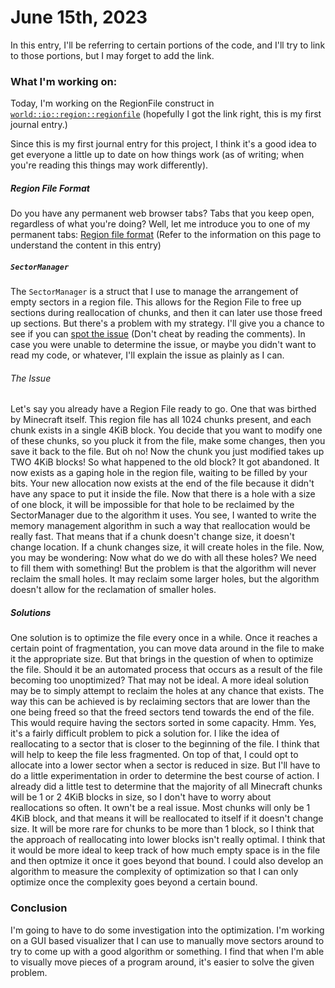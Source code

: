 # June 15th, 2023

In this entry, I'll be referring to certain portions of the code, and I'll try to link to those portions, but I may forget to add the link.

### What I'm working on:

Today, I'm working on the RegionFile construct in [`world::io::region::regionfile`](https://github.com/NullSurplus/mcutil/blob/main/src/world/io/region/regionfile.rs) (hopefully I got the link right, this is my first journal entry.)

Since this is my first journal entry for this project, I think it's a good idea to get everyone a little up to date on how things work (as of writing; when you're reading this things may work differently).

##### Region File Format

Do you have any permanent web browser tabs? Tabs that you keep open, regardless of what you're doing? Well, let me introduce you to one of my permanent tabs: [Region file format](https://minecraft.fandom.com/wiki/Region_file_format) (Refer to the information on this page to understand the content in this entry)

##### `SectorManager`

The `SectorManager` is a struct that I use to manage the arrangement of empty sectors in a region file. This allows for the Region File to free up sections during reallocation of chunks, and then it can later use those freed up sections. But there's a problem with my strategy. I'll give you a chance to see if you can [spot the issue](https://github.com/NullSurplus/mcutil/blob/6e7648f2f363186b43014d3c580020c8e74c690a/src/world/io/region/sectormanager.rs#L35) (Don't cheat by reading the comments). In case you were unable to determine the issue, or maybe you didn't want to read my code, or whatever, I'll explain the issue as plainly as I can.

###### The Issue

Let's say you already have a Region File ready to go. One that was birthed by Minecraft itself. This region file has all 1024 chunks present, and each chunk exists in a single 4KiB block. You decide that you want to modify one of these chunks, so you pluck it from the file, make some changes, then you save it back to the file. But oh no! Now the chunk you just modified takes up TWO 4KiB blocks! So what happened to the old block? It got abandoned. It now exists as a gaping hole in the region file, waiting to be filled by your bits. Your new allocation now exists at the end of the file because it didn't have any space to put it inside the file. Now that there is a hole with a size of one block, it will be impossible for that hole to be reclaimed by the SectorManager due to the algorithm it uses. You see, I wanted to write the memory management algorithm in such a way that reallocation would be really fast. That means that if a chunk doesn't change size, it doesn't change location. If a chunk changes size, it will create holes in the file. Now, you may be wondering: Now what do we do with all these holes? We need to fill them with something! But the problem is that the algorithm will never reclaim the small holes. It may reclaim some larger holes, but the algorithm doesn't allow for the reclamation of smaller holes.

##### Solutions

One solution is to optimize the file every once in a while. Once it reaches a certain point of fragmentation, you can move data around in the file to make it the appropriate size. But that brings in the question of when to optimize the file. Should it be an automated process that occurs as a result of the file becoming too unoptimized? That may not be ideal. A more ideal solution may be to simply attempt to reclaim the holes at any chance that exists. The way this can be achieved is by reclaiming sectors that are lower than the one being freed so that the freed sectors tend towards the end of the file. This would require having the sectors sorted in some capacity. Hmm. Yes, it's a fairly difficult problem to pick a solution for. I like the idea of reallocating to a sector that is closer to the beginning of the file. I think that will help to keep the file less fragmented. On top of that, I could opt to allocate into a lower sector when a sector is reduced in size. But I'll have to do a little experimentation in order to determine the best course of action. I already did a little test to determine that the majority of all Minecraft chunks will be 1 or 2 4KiB blocks in size, so I don't have to worry about reallocations so often. It own't be a real issue. Most chunks will only be 1 4KiB block, and that means it will be reallocated to itself if it doesn't change size. It will be more rare for chunks to be more than 1 block, so I think that the approach of reallocating into lower blocks isn't really optimal. I think that it would be more ideal to keep track of how much empty space is in the file and then optmize it once it goes beyond that bound. I could also develop an algorithm to measure the complexity of optimization so that I can only optimize once the complexity goes beyond a certain bound.

### Conclusion

I'm going to have to do some investigation into the optimization. I'm working on a GUI based visualizer that I can use to manually move sectors around to try to come up with a good algorithm or something. I find that when I'm able to visually move pieces of a program around, it's easier to solve the given problem.